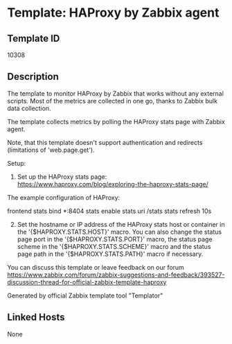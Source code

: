 # Template: HAProxy by Zabbix agent

## Template ID
10308

## Description
The template to monitor HAProxy by Zabbix that works without any external scripts.
Most of the metrics are collected in one go, thanks to Zabbix bulk data collection.

The template collects metrics by polling the HAProxy stats page with Zabbix agent.

Note, that this template doesn't support authentication and redirects (limitations of 'web.page.get').

Setup:

1. Set up the HAProxy stats page:
https://www.haproxy.com/blog/exploring-the-haproxy-stats-page/

The example configuration of HAProxy:

frontend stats
    bind *:8404
    stats enable
    stats uri /stats
    stats refresh 10s

2. Set the hostname or IP address of the HAProxy stats host or container in the '{$HAPROXY.STATS.HOST}' macro. You can also change the status page port in the '{$HAPROXY.STATS.PORT}' macro, the status page scheme in the '{$HAPROXY.STATS.SCHEME}' macro and the status page path in the '{$HAPROXY.STATS.PATH}' macro if necessary.

You can discuss this template or leave feedback on our forum https://www.zabbix.com/forum/zabbix-suggestions-and-feedback/393527-discussion-thread-for-official-zabbix-template-haproxy

Generated by official Zabbix template tool "Templator"

## Linked Hosts
None


